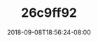 ---
title: 26c9ff92
date: 2018-09-08T18:56:24-08:00
draft: false
location: North Cascades, WA
img_url: https://d17enza3bfujl8.cloudfront.net/26c9ff92.jpg
original_fn: IMG_20180908_082259-02_01.jpg
tags:
- North Cascades, WA
- landscapes

---